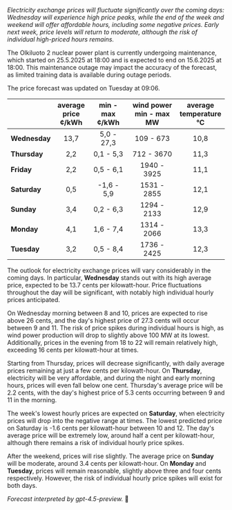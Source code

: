 *Electricity exchange prices will fluctuate significantly over the coming days: Wednesday will experience high price peaks, while the end of the week and weekend will offer affordable hours, including some negative prices. Early next week, price levels will return to moderate, although the risk of individual high-priced hours remains.*

The Olkiluoto 2 nuclear power plant is currently undergoing maintenance, which started on 25.5.2025 at 18:00 and is expected to end on 15.6.2025 at 18:00. This maintenance outage may impact the accuracy of the forecast, as limited training data is available during outage periods.

The price forecast was updated on Tuesday at 09:06.

|             | average<br>price<br>¢/kWh | min - max<br>¢/kWh | wind power<br>min - max<br>MW | average<br>temperature<br>°C |
|:------------|:------------------------:|:------------------:|:-----------------------------:|:----------------------------:|
| **Wednesday** |          13,7           |     5,0 - 27,3     |           109 - 673           |             10,8             |
| **Thursday**  |           2,2           |     0,1 - 5,3      |          712 - 3670           |             11,3             |
| **Friday**    |           2,2           |     0,5 - 6,1      |          1940 - 3925          |             11,1             |
| **Saturday**  |           0,5           |    -1,6 - 5,9      |          1531 - 2855          |             12,1             |
| **Sunday**    |           3,4           |     0,2 - 6,3      |          1294 - 2133          |             12,9             |
| **Monday**    |           4,1           |     1,6 - 7,4      |          1314 - 2066          |             13,3             |
| **Tuesday**   |           3,2           |     0,5 - 8,4      |          1736 - 2425          |             12,3             |

The outlook for electricity exchange prices will vary considerably in the coming days. In particular, **Wednesday** stands out with its high average price, expected to be 13.7 cents per kilowatt-hour. Price fluctuations throughout the day will be significant, with notably high individual hourly prices anticipated.

On Wednesday morning between 8 and 10, prices are expected to rise above 26 cents, and the day's highest price of 27.3 cents will occur between 9 and 11. The risk of price spikes during individual hours is high, as wind power production will drop to slightly above 100 MW at its lowest. Additionally, prices in the evening from 18 to 22 will remain relatively high, exceeding 16 cents per kilowatt-hour at times.

Starting from Thursday, prices will decrease significantly, with daily average prices remaining at just a few cents per kilowatt-hour. On **Thursday**, electricity will be very affordable, and during the night and early morning hours, prices will even fall below one cent. Thursday's average price will be 2.2 cents, with the day's highest price of 5.3 cents occurring between 9 and 11 in the morning.

The week's lowest hourly prices are expected on **Saturday**, when electricity prices will drop into the negative range at times. The lowest predicted price on Saturday is -1.6 cents per kilowatt-hour between 10 and 12. The day's average price will be extremely low, around half a cent per kilowatt-hour, although there remains a risk of individual hourly price spikes.

After the weekend, prices will rise slightly. The average price on **Sunday** will be moderate, around 3.4 cents per kilowatt-hour. On **Monday** and **Tuesday**, prices will remain reasonable, slightly above three and four cents respectively. However, the risk of individual hourly price spikes will exist for both days.

*Forecast interpreted by gpt-4.5-preview.* 🔌
